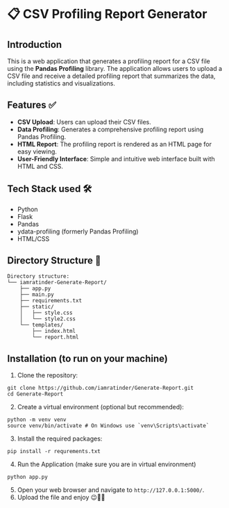 # 📋 CSV Profiling Report Generator

## Introduction 
This is a web application that generates a profiling report for a CSV file using the **Pandas Profiling** library. The application allows users to upload a CSV file and receive a detailed profiling report that summarizes the data, including statistics and visualizations.

## Features ✅
- **CSV Upload**: Users can upload their CSV files.
- **Data Profiling**: Generates a comprehensive profiling report using Pandas Profiling.
- **HTML Report**: The profiling report is rendered as an HTML page for easy viewing.
- **User-Friendly Interface**: Simple and intuitive web interface built with HTML and CSS.

## Tech Stack used 🛠️

- Python 
- Flask
- Pandas
- ydata-profiling (formerly Pandas Profiling)
- HTML/CSS

## Directory Structure 📁
```
Directory structure:
└── iamratinder-Generate-Report/
    ├── app.py
    ├── main.py
    ├── requirements.txt
    ├── static/
    │   ├── style.css
    │   └── style2.css
    └── templates/
        ├── index.html
        └── report.html
```


## Installation (to run on your machine)

1. Clone the repository:
```
git clone https://github.com/iamratinder/Generate-Report.git
cd Generate-Report
```

2. Create a virtual environment (optional but recommended):
```
python -m venv venv
source venv/bin/activate # On Windows use `venv\Scripts\activate`
```

3. Install the required packages:
```
pip install -r requrements.txt
```
4. Run the Application (make sure you are in virtual environment)
```
python app.py

```
5. Open your web browser and navigate to `http://127.0.0.1:5000/`.
6. Upload the file and enjoy 😉✌🏻

